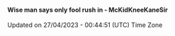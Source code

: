 #### Wise man says only fool rush in - McKidKneeKaneSir
Updated on 27/04/2023 - 00:44:51 (UTC) Time Zone
